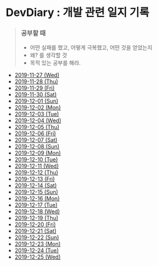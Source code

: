 # DevDiary : 개발 관련 일지 기록

> ### 공부할 때
>
> - 어떤 실패를 했고, 어떻게 극복했고, 어떤 것을 얻었는지
> - 왜? 를 생각할 것
> - 목적 있는 공부를 해라.

- [2019-11-27 (Wed)](https://github.com/DevLimK1/DevDiary/blob/master/2019/191127wed.md)
- [2019-11-28 (Thu)](https://github.com/DevLimK1/DevDiary/blob/master/2019/191128Thu.md)
- [2019-11-29 (Fri)](https://github.com/DevLimK1/DevDiary/blob/master/2019/191129Fri.md)
- [2019-11-30 (Sat)](https://github.com/DevLimK1/DevDiary/blob/master/2019/191130Sat.md)
- [2019-12-01 (Sun)](https://github.com/DevLimK1/DevDiary/blob/master/2019/191201Sun.md)
- [2019-12-02 (Mon)](https://github.com/DevLimK1/DevDiary/blob/master/2019/191202Mon.md)
- [2019-12-03 (Tue)](https://github.com/DevLimK1/DevDiary/blob/master/2019/191203Tue.md)
- [2019-12-04 (Wed)](https://github.com/DevLimK1/DevDiary/blob/master/2019/191204Wed.md)
- [2019-12-05 (Thu)](https://github.com/DevLimK1/DevDiary/blob/master/2019/191205Thu.md)
- [2019-12-06 (Fri)](https://github.com/DevLimK1/DevDiary/blob/master/2019/191206Fri.md)
- [2019-12-07 (Sat)](https://github.com/DevLimK1/DevDiary/blob/master/2019/191207Sat.md)
- [2019-12-08 (Sun)](https://github.com/DevLimK1/DevDiary/blob/master/2019/191208Sun.md)
- [2019-12-09 (Mon)](https://github.com/DevLimK1/DevDiary/blob/master/2019/191209Mon.md)
- [2019-12-10 (Tue)](https://github.com/DevLimK1/DevDiary/blob/master/2019/191210Tue.md)
- [2019-12-11 (Wed)](https://github.com/DevLimK1/DevDiary/blob/master/2019/191211Wed.md)
- [2019-12-12 (Thu)](https://github.com/DevLimK1/DevDiary/blob/master/2019/191212Thu.md)
- [2019-12-13 (Fri)](https://github.com/DevLimK1/DevDiary/blob/master/2019/191213Fri.md)
- [2019-12-14 (Sat)](https://github.com/DevLimK1/DevDiary/blob/master/2019/191214Sat.md)
- [2019-12-15 (Sun)](https://github.com/DevLimK1/DevDiary/blob/master/2019/191215Sun.md)
- [2019-12-16 (Mon)](https://github.com/DevLimK1/DevDiary/blob/master/2019/191216Mon.md)
- [2019-12-17 (Tue)](https://github.com/DevLimK1/DevDiary/blob/master/2019/191217Tue.md)
- [2019-12-18 (Wed)](https://github.com/DevLimK1/DevDiary/blob/master/2019/191218Wed.md)
- [2019-12-19 (Thu)](https://github.com/DevLimK1/DevDiary/blob/master/2019/191219Thu.md)
- [2019-12-20 (Fri)](https://github.com/DevLimK1/DevDiary/blob/master/2019/191220Fri.md)
- [2019-12-21 (Sat)](https://github.com/DevLimK1/DevDiary/blob/master/2019/191221Sat.md)
- [2019-12-22 (Sun)](https://github.com/DevLimK1/DevDiary/blob/master/2019/191222Sun.md)
- [2019-12-23 (Mon)](https://github.com/DevLimK1/DevDiary/blob/master/2019/191223Mon.md)
- [2019-12-24 (Tue)](https://github.com/DevLimK1/DevDiary/blob/master/2019/191224Tue.md)
- [2019-12-25 (Wed)](https://github.com/DevLimK1/DevDiary/blob/master/2019/191225Wed.md)
